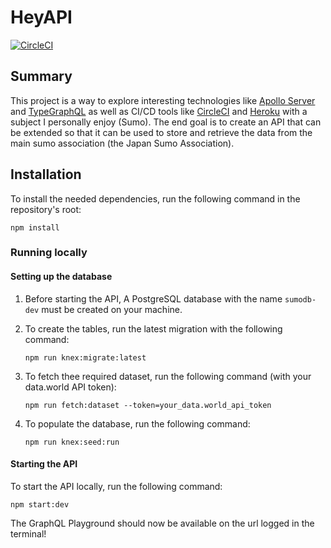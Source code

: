 # HeyAPI
[![CircleCI](https://circleci.com/gh/t-andrews/HeyAPI.svg?style=svg)](https://circleci.com/gh/t-andrews/HeyAPI)

## Summary
This project is a way to explore interesting technologies like [Apollo Server](https://www.apollographql.com/docs/) and [TypeGraphQL](https://typegraphql.com/) 
as well as CI/CD tools like [CircleCI](https://circleci.com/) and [Heroku](https://dashboard.heroku.com/) with a subject I personally enjoy (Sumo). 
The end goal is to create an API that can be extended so that it can be used to store and retrieve the data from the main sumo association (the Japan Sumo Association).

## Installation
To install the needed dependencies, run the following command in the repository's root:
```
npm install
```

### Running locally
#### Setting up the database
1) Before starting the API, A PostgreSQL database with the name `sumodb-dev` must be created on your machine. 

2) To create the tables, run the latest migration with the following command:
    ```
    npm run knex:migrate:latest
    ```

3) To fetch thee required dataset, run the following command (with your data.world API token):
    ```
    npm run fetch:dataset --token=your_data.world_api_token
    ```

4) To populate the database, run the following command:
     ```
    npm run knex:seed:run
    ```

#### Starting the API
To start the API locally, run the following command:
```
npm start:dev
```

The GraphQL Playground should now be available on the url logged in the terminal!
